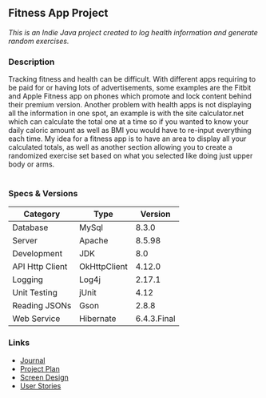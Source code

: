 ## Fitness App Project
*This is an Indie Java project created to log health information and generate random exercises.*

### Description
Tracking fitness and health can be difficult. 
With different apps requiring to be paid for or having lots of advertisements, 
some examples are the Fitbit and Apple Fitness app on phones which promote 
and lock content behind their premium version. Another problem with health 
apps is not displaying all the information in one spot, an example is with 
the site calculator.net which can calculate the total one at a time so if 
you wanted to know your daily caloric amount as well as BMI you would have 
to re-input everything each time. My idea for a fitness app is to have an 
area to display all your calculated totals, as well as another section 
allowing you to create a randomized exercise set based on what you selected 
like doing just upper body or arms.
    <br><br>
### Specs & Versions
| Category        | Type         | Version     |
|-----------------|--------------|-------------|
| Database        | MySql        | 8.3.0       |
| Server          | Apache       | 8.5.98      |    
| Development     | JDK          | 8.0         |
| API Http Client | OkHttpClient | 4.12.0      |
| Logging         | Log4j        | 2.17.1      |
| Unit Testing    | jUnit        | 4.12        |
| Reading JSONs   | Gson         | 2.8.8       |
| Web Service     | Hibernate    | 6.4.3.Final |

### Links
- [Journal](journal.md)
- [Project Plan](Mockups/plan.md)
- [Screen Design](Mockups/FitApp-Screen-Design.png)
- [User Stories](Mockups/UserStories.md)